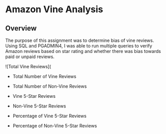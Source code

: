 # Amazon Vine Analysis

## Overview
The purpose of this assignment was to determine bias of vine reviews.  Using SQL and PGADMIN4, I was able to run multiple queries to verify Amazon reviews based on star rating and whether there was bias towards paid or unpaid reviews.


![Total Vine Reviews](
- Total Number of Vine Reviews


- Total Number of Non-Vine Reviews


- Vine 5-Star Reviews


- Non-Vine 5-Star Reviews


- Percentage of Vine 5-Star Reviews


- Percentage of Non-Vine 5-Star Reviews
